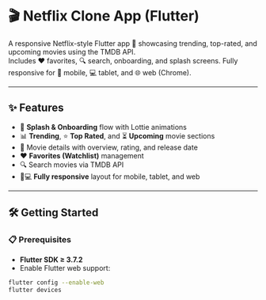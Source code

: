 # 🎬 Netflix Clone App (Flutter)

A responsive Netflix-style Flutter app 🎥 showcasing trending, top-rated, and upcoming movies using the TMDB API.  
Includes ❤️ favorites, 🔍 search, onboarding, and splash screens. Fully responsive for 📱 mobile, 💻 tablet, and 🌐 web (Chrome).

---

## ✨ Features
- 🚀 **Splash & Onboarding** flow with Lottie animations  
- 📊 **Trending**, ⭐ **Top Rated**, and ⏳ **Upcoming** movie sections  
- 🎯 Movie details with overview, rating, and release date  
- ❤️ **Favorites (Watchlist)** management  
- 🔍 Search movies via TMDB API  
- 📱💻 **Fully responsive** layout for mobile, tablet, and web  

---

## 🛠 Getting Started

### 📋 Prerequisites
- **Flutter SDK ≥ 3.7.2**  
- Enable Flutter web support:  
```bash
flutter config --enable-web
flutter devices
